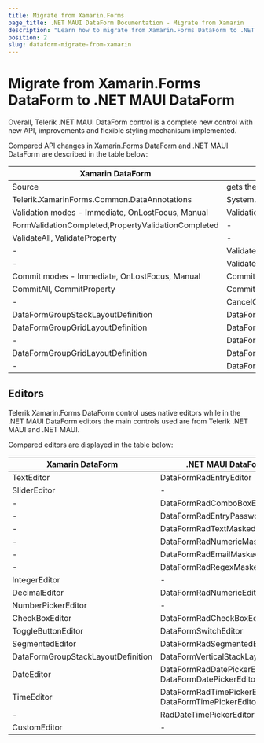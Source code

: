 ```yaml
---
title: Migrate from Xamarin.Forms
page_title: .NET MAUI DataForm Documentation - Migrate from Xamarin
description: "Learn how to migrate from Xamarin.Forms DataForm to .NET MAUI DataForm control."
position: 2
slug: dataform-migrate-from-xamarin
---
```


# Migrate from Xamarin.Forms DataForm to .NET MAUI DataForm

Overall, Telerik .NET MAUI DataForm control is a complete new control with new API, improvements and flexible styling mechanisum implemented.

Compared API changes in Xamarin.Forms DataForm and .NET MAUI DataForm are described in the table below:

| Xamarin DataForm | .NET MAUI DataForm |
| ------------- | --------------- |
| Source | gets the data directly from the set BindingContext |
| Telerik.XamarinForms.Common.DataAnnotations| System.ComponentModel.DataAnnotations.DatаAnnotations |
| Validation modes - Immediate, OnLostFocus, Manual | Validation modes - PropertyChanged, LostFocus, Explicit |
| FormValidationCompleted,PropertyValidationCompleted | - |
| ValidateAll, ValidateProperty | - |
| - | ValidateChanges |
| - | ValidateCommand, CancelCommand, CommitCommand |
| Commit modes - Immediate, OnLostFocus, Manual| Commit modes - PropertyChanged, LostFocus, Explicit |
| CommitAll, CommitProperty | CommitChanges |
| - | CancelChanges |
| DataFormGroupStackLayoutDefinition | DataFormVerticalStackLayout |
| DataFormGroupGridLayoutDefinition  | DataFormGridLayout  |
| -  | DataFormCustomLayout  |
| DataFormGroupGridLayoutDefinition  | DataFormGridLayout |
| -  | DataFormCustomLayout |

## Editors

Telerik Xamarin.Forms DataForm control uses native editors while in the .NET MAUI DataForm editors the main controls used are from Telerik .NET MAUI and .NET MAUI. 

Compared editors are displayed in the table below:

| Xamarin DataForm | .NET MAUI DataForm |
| ------------- | --------------- |
| TextEditor | DataFormRadEntryEditor |
| SliderEditor | - |
| - | DataFormRadComboBoxEditor |
| - | DataFormRadEntryPasswordEditor |
| - | DataFormRadTextMaskedEditor |
| - | DataFormRadNumericMaskedEditor |
| - | DataFormRadEmailMaskedEditor |
| - | DataFormRadRegexMaskedEditor |
| IntegerEditor | - |
| DecimalEditor | DataFormRadNumericEditor |
| NumberPickerEditor | - |
| CheckBoxEditor | DataFormRadCheckBoxEditor |
| ToggleButtonEditor | DataFormSwitchEditor |
| SegmentedEditor | DataFormRadSegmentedEditor |
| DataFormGroupStackLayoutDefinition | DataFormVerticalStackLayout |
| DateEditor  | DataFormRadDatePickerEditor, DataFormDatePickerEditor |
| TimeEditor  | DataFormRadTimePickerEditor, DataFormTimePickerEditor  |
| -  | RadDateTimePickerEditor  |
| CustomEditor  | - |
